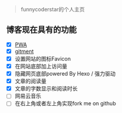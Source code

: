 > funnycoderstar的个人主页
## 博客现在具有的功能

- [X] [PWA](https://github.com/funnycoderstar/funnycoderstar/issues/6)
- [X] [gitment](https://github.com/funnycoderstar/funnycoderstar/issues/9)
- [X] 设置网站的图标Favicon
- [X] 在网站底部加上访问量
- [X] 隐藏网页底部powered By Hexo / 强力驱动
- [X] 文章的阅读量
- [X] 文章的字数显示和阅读时长
- [ ] 网易云音乐
- [ ] 在右上角或者左上角实现fork me on github